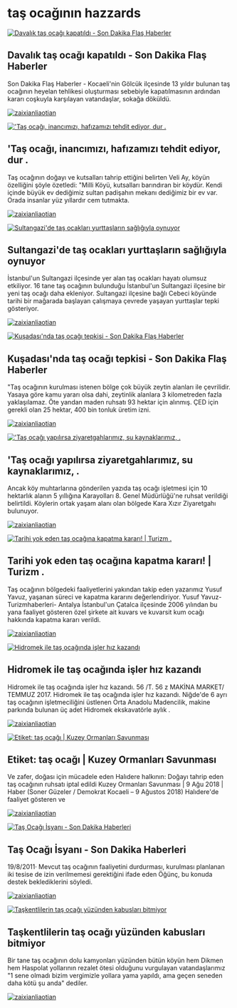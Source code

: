 # taş ocağının hazzards
<a href="https://mnn.zoosnet.net/LR/Chatpre.aspx?id=MNN94995150&p=https://topgrinding.com/" target="_blank">![Davalık taş ocağı kapatıldı - Son Dakika Flaş Haberler](https://github.com/technlg/images/blob/main/43.jpg)</a>
## Davalık taş ocağı kapatıldı - Son Dakika Flaş Haberler
Son Dakika Flaş Haberler - Kocaeli'nin Gölcük ilçesinde 13 yıldır bulunan taş ocağının heyelan tehlikesi oluşturması sebebiyle kapatılmasının ardından kararı coşkuyla karşılayan vatandaşlar, sokağa döküldü.
<a href="https://mnn.zoosnet.net/LR/Chatpre.aspx?id=MNN94995150&p=https://topgrinding.com/" target="_blank"><img src="https://github.com/technlg/images/raw/main/chat11.jpg" alt="zaixianliaotian"/></a><a href="//whatsapp.shibangsoft.com/WhatsApp.php" ><img src="https://github.com/technlg/images/raw/main/chat11.png" alt=""></a>
<a href="https://mnn.zoosnet.net/LR/Chatpre.aspx?id=MNN94995150&p=https://topgrinding.com/" target="_blank">!['Taş ocağı, inancımızı, hafızamızı tehdit ediyor, dur .](https://github.com/technlg/images/blob/main/65.jpg)</a>
## 'Taş ocağı, inancımızı, hafızamızı tehdit ediyor, dur .
Taş ocağının doğayı ve kutsalları tahrip ettiğini belirten Veli Ay, köyün özelliğini şöyle özetledi: "Milli Köyü, kutsalları barındıran bir köydür. Kendi içinde büyük ev dediğimiz sultan padişahın mekanı dediğimiz bir ev var. Orada insanlar yüz yıllardır cem tutmakta.
<a href="https://mnn.zoosnet.net/LR/Chatpre.aspx?id=MNN94995150&p=https://topgrinding.com/" target="_blank"><img src="https://github.com/technlg/images/raw/main/chat11.jpg" alt="zaixianliaotian"/></a><a href="//whatsapp.shibangsoft.com/WhatsApp.php" ><img src="https://github.com/technlg/images/raw/main/chat11.png" alt=""></a>
<a href="https://mnn.zoosnet.net/LR/Chatpre.aspx?id=MNN94995150&p=https://topgrinding.com/" target="_blank">![Sultangazi'de taş ocakları yurttaşların sağlığıyla oynuyor](https://github.com/technlg/images/blob/main/32.jpg)</a>
## Sultangazi'de taş ocakları yurttaşların sağlığıyla oynuyor
İstanbul'un Sultangazi ilçesinde yer alan taş ocakları hayatı olumsuz etkiliyor. 16 tane taş ocağının bulunduğu İstanbul'un Sultangazi ilçesine bir yeni taş ocağı daha ekleniyor. Sultangazi ilçesine bağlı Cebeci köyünde tarihi bir mağarada başlayan çalışmaya çevrede yaşayan yurttaşlar tepki gösteriyor.
<a href="https://mnn.zoosnet.net/LR/Chatpre.aspx?id=MNN94995150&p=https://topgrinding.com/" target="_blank"><img src="https://github.com/technlg/images/raw/main/chat11.jpg" alt="zaixianliaotian"/></a><a href="//whatsapp.shibangsoft.com/WhatsApp.php" ><img src="https://github.com/technlg/images/raw/main/chat11.png" alt=""></a>
<a href="https://mnn.zoosnet.net/LR/Chatpre.aspx?id=MNN94995150&p=https://topgrinding.com/" target="_blank">![Kuşadası'nda taş ocağı tepkisi - Son Dakika Flaş Haberler](https://github.com/technlg/images/blob/main/30.jpg)</a>
## Kuşadası'nda taş ocağı tepkisi - Son Dakika Flaş Haberler
"Taş ocağının kurulması istenen bölge çok büyük zeytin alanları ile çevrilidir. Yasaya göre kamu yararı olsa dahi, zeytinlik alanlara 3 kilometreden fazla yaklaşılamaz. Öte yandan maden ruhsatı 93 hektar için alınmış. ÇED için gerekli olan 25 hektar, 400 bin tonluk üretim izni.
<a href="https://mnn.zoosnet.net/LR/Chatpre.aspx?id=MNN94995150&p=https://topgrinding.com/" target="_blank"><img src="https://github.com/technlg/images/raw/main/chat11.jpg" alt="zaixianliaotian"/></a><a href="//whatsapp.shibangsoft.com/WhatsApp.php" ><img src="https://github.com/technlg/images/raw/main/chat11.png" alt=""></a>
<a href="https://mnn.zoosnet.net/LR/Chatpre.aspx?id=MNN94995150&p=https://topgrinding.com/" target="_blank">!['Taş ocağı yapılırsa ziyaretgahlarımız, su kaynaklarımız, .](https://github.com/technlg/images/blob/main/61.jpg)</a>
## 'Taş ocağı yapılırsa ziyaretgahlarımız, su kaynaklarımız, .
Ancak köy muhtarlarına gönderilen yazıda taş ocağı işletmesi için 10 hektarlık alanın 5 yıllığına Karayolları 8. Genel Müdürlüğü'ne ruhsat verildiği belirtildi. Köylerin ortak yaşam alanı olan bölgede Kara Xızır Ziyaretgahı bulunuyor.
<a href="https://mnn.zoosnet.net/LR/Chatpre.aspx?id=MNN94995150&p=https://topgrinding.com/" target="_blank"><img src="https://github.com/technlg/images/raw/main/chat11.jpg" alt="zaixianliaotian"/></a><a href="//whatsapp.shibangsoft.com/WhatsApp.php" ><img src="https://github.com/technlg/images/raw/main/chat11.png" alt=""></a>
<a href="https://mnn.zoosnet.net/LR/Chatpre.aspx?id=MNN94995150&p=https://topgrinding.com/" target="_blank">![Tarihi yok eden taş ocağına kapatma kararı! | Turizm .](https://github.com/technlg/images/blob/main/40.jpg)</a>
## Tarihi yok eden taş ocağına kapatma kararı! | Turizm .
Taş ocağının bölgedeki faaliyetlerini yakından takip eden yazarımız Yusuf Yavuz, yaşanan süreci ve kapatma kararını değerlendiriyor. Yusuf Yavuz-Turizmhaberleri- Antalya İstanbul'un Çatalca ilçesinde 2006 yılından bu yana faaliyet gösteren özel şirkete ait kuvars ve kuvarsit kum ocağı hakkında kapatma kararı verildi.
<a href="https://mnn.zoosnet.net/LR/Chatpre.aspx?id=MNN94995150&p=https://topgrinding.com/" target="_blank"><img src="https://github.com/technlg/images/raw/main/chat11.jpg" alt="zaixianliaotian"/></a><a href="//whatsapp.shibangsoft.com/WhatsApp.php" ><img src="https://github.com/technlg/images/raw/main/chat11.png" alt=""></a>
<a href="https://mnn.zoosnet.net/LR/Chatpre.aspx?id=MNN94995150&p=https://topgrinding.com/" target="_blank">![Hidromek ile taş ocağında işler hız kazandı](https://github.com/technlg/images/blob/main/29.jpg)</a>
## Hidromek ile taş ocağında işler hız kazandı
Hidromek ile taş ocağında işler hız kazandı. 56 /T. 56 z MAKİNA MARKET/ TEMMUZ 2017. Hidromek ile taş ocağında işler hız kazandı. Niğde'de 6 ayrı taş ocağının işletmeciliğini üstlenen Orta Anadolu Madencilik, makine parkında bulunan üç adet Hidromek ekskavatörle aylık .
<a href="https://mnn.zoosnet.net/LR/Chatpre.aspx?id=MNN94995150&p=https://topgrinding.com/" target="_blank"><img src="https://github.com/technlg/images/raw/main/chat11.jpg" alt="zaixianliaotian"/></a><a href="//whatsapp.shibangsoft.com/WhatsApp.php" ><img src="https://github.com/technlg/images/raw/main/chat11.png" alt=""></a>
<a href="https://mnn.zoosnet.net/LR/Chatpre.aspx?id=MNN94995150&p=https://topgrinding.com/" target="_blank">![Etiket: taş ocağı | Kuzey Ormanları Savunması](https://github.com/technlg/images/blob/main/61.jpg)</a>
## Etiket: taş ocağı | Kuzey Ormanları Savunması
Ve zafer, doğası için mücadele eden Halıdere halkının: Doğayı tahrip eden taş ocağının ruhsatı iptal edildi Kuzey Ormanları Savunması | 9 Ağu 2018 | Haber (Soner Güzeler / Demokrat Kocaeli – 9 Ağustos 2018) Halıdere'de faaliyet gösteren ve
<a href="https://mnn.zoosnet.net/LR/Chatpre.aspx?id=MNN94995150&p=https://topgrinding.com/" target="_blank"><img src="https://github.com/technlg/images/raw/main/chat11.jpg" alt="zaixianliaotian"/></a><a href="//whatsapp.shibangsoft.com/WhatsApp.php" ><img src="https://github.com/technlg/images/raw/main/chat11.png" alt=""></a>
<a href="https://mnn.zoosnet.net/LR/Chatpre.aspx?id=MNN94995150&p=https://topgrinding.com/" target="_blank">![Taş Ocağı İsyanı - Son Dakika Haberleri](https://github.com/technlg/images/blob/main/35.jpg)</a>
## Taş Ocağı İsyanı - Son Dakika Haberleri
19/8/2011· Mevcut taş ocağının faaliyetini durdurması, kurulması planlanan iki tesise de izin verilmemesi gerektiğini ifade eden Öğünç, bu konuda destek beklediklerini söyledi.
<a href="https://mnn.zoosnet.net/LR/Chatpre.aspx?id=MNN94995150&p=https://topgrinding.com/" target="_blank"><img src="https://github.com/technlg/images/raw/main/chat11.jpg" alt="zaixianliaotian"/></a><a href="//whatsapp.shibangsoft.com/WhatsApp.php" ><img src="https://github.com/technlg/images/raw/main/chat11.png" alt=""></a>
<a href="https://mnn.zoosnet.net/LR/Chatpre.aspx?id=MNN94995150&p=https://topgrinding.com/" target="_blank">![Taşkentlilerin taş ocağı yüzünden kabusları bitmiyor](https://github.com/technlg/images/blob/main/47.jpg)</a>
## Taşkentlilerin taş ocağı yüzünden kabusları bitmiyor
Bir tane taş ocağının dolu kamyonları yüzünden bütün köyün hem Dikmen hem Haspolat yollarının rezalet ötesi olduğunu vurgulayan vatandaşlarımız "1 sene olmadı bizim vergimizle yollara yama yapıldı, ama geçen seneden daha kötü şu anda" dediler.
<a href="https://mnn.zoosnet.net/LR/Chatpre.aspx?id=MNN94995150&p=https://topgrinding.com/" target="_blank"><img src="https://github.com/technlg/images/raw/main/chat11.jpg" alt="zaixianliaotian"/></a><a href="//whatsapp.shibangsoft.com/WhatsApp.php" ><img src="https://github.com/technlg/images/raw/main/chat11.png" alt=""></a>
